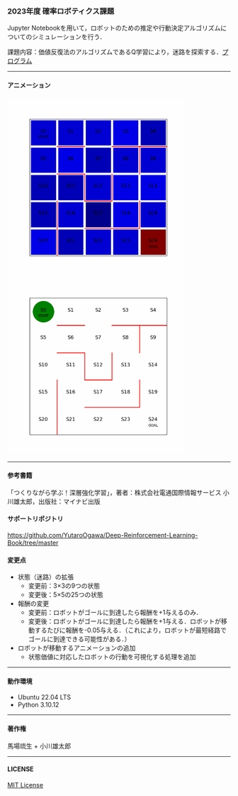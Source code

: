 ### 2023年度 確率ロボティクス課題
Jupyter Notebookを用いて，ロボットのための推定や行動決定アルゴリズムについてのシミュレーションを行う．

課題内容：価値反復法のアルゴリズムであるQ学習により，迷路を探索する．[プログラム](https://github.com/Ryusei-Baba/Advanced_Probabilistic_Robotics/blob/main/src/maze.ipynb)

---
#### アニメーション
<img src="animation/state_V.gif" width="400"> <img src="animation/move_robot.gif" width="400">

---
#### 参考書籍
「つくりながら学ぶ！深層強化学習」，著者：株式会社電通国際情報サービス 小川雄太郎，出版社：マイナビ出版</br>

#### サポートリポジトリ
https://github.com/YutaroOgawa/Deep-Reinforcement-Learning-Book/tree/master

#### 変更点
- 状態（迷路）の拡張
    - 変更前：3×3の9つの状態
    - 変更後：5×5の25つの状態 
- 報酬の変更
    - 変更前：ロボットがゴールに到達したら報酬を+1与えるのみ．
    - 変更後：ロボットがゴールに到達したら報酬を+1与える．ロボットが移動するたびに報酬を-0.05与える．（これにより，ロボットが最短経路でゴールに到達できる可能性がある．）
- ロボットが移動するアニメーションの追加
    - 状態価値に対応したロボットの行動を可視化する処理を追加

---
#### 動作環境
- Ubuntu 22.04 LTS
- Python 3.10.12

---
#### 著作権
馬場琉生 + 小川雄太郎

---
#### LICENSE
[MIT License](https://github.com/Ryusei-Baba/Advanced_Probabilistic_Robotics/blob/main/LICENSE)
